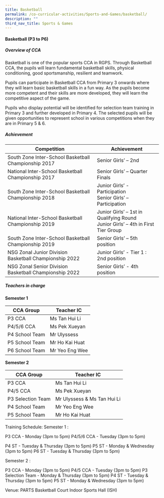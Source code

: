 ```yaml
---
title: Basketball
permalink: /co-curricular-activities/Sports-and-Games/basketball/
description: ""
third_nav_title: Sports & Games
---
```

#### **Basketball  (P3 to P6)**

##### **Overview of CCA**
Basketball is one of the popular sports CCA in RGPS. Through Basketball CCA, the pupils will learn fundamental basketball skills, physical conditioning, good sportsmanship, resilient and teamwork. 

Pupils can participate in Basketball CCA from Primary 3 onwards where they will learn basic basketball skills in a fun way. As the pupils become more competent and their skills are more developed, they will learn the competitive aspect of the game.

Pupils who display potential will be identified for selection team training in Primary 3 and further developed in Primary 4. The selected pupils will be given opportunities to represent school in various competitions when they are in Primary 5 & 6.



##### **Achievement**

|Competition|	Achievement|
|-------------|--------------|
|South Zone Inter-School Basketball Championship 2017|Senior Girls’ – 2nd |  
|National Inter-School Basketball Championship 2017	|Senior Girls’ – Quarter Finals|
|South Zone Inter-School Basketball Championship 2018|	Junior Girls’ - Participation<br>Senior Girls’ – Participation|
|National Inter-School Basketball Championship 2019|	Junior Girls’ – 1st in Qualifying Round<br>Junior Girls’ – 4th in First Tier Group|
|South Zone Inter-School Basketball Championship 2019|	Senior Girls’ – 5th position|
|NSG Zonal Junior Division Basketball Championship 2022|	Junior Girls’ - Tier 1 :  2nd position|
|NSG Zonal Senior Division Basketball Championship 2022|	Senior Girls’ - 4th position|

##### **Teachers in charge**

**Semester 1** 

|CCA Group| Teacher IC|
|-----------|------------|
|P3 CCA| Ms Tan Hui Li|
|P4/5/6 CCA |Ms Pek Xueyan|
|P4 School Team|Mr Ulyssess|
|P5 School Team|Mr Ho Kai Huat|
|P6 School Team|Mr Yeo Eng Wee|

**Semester 2**

|CCA Group| Teacher IC|
|-----------|------------|
|P3 CCA|Ms Tan Hui Li|
|P4/5 CCA|Ms Pek Xueyan|
|P3 Selection Team|Mr Ulyssess & Ms Tan Hui Li|
|P4 School Team |Mr Yeo Eng Wee|
|P5 School Team |Mr Ho Kai Huat|


Training Schedule:
Semester 1 :

P3 CCA       - Monday (3pm to 5pm)
P4/5/6 CCA - Tuesday (3pm to 5pm)

P4 ST          - Tuesday & Thursday    (3pm to 5pm)
P5 ST          - Monday & Wednesday (3pm to 5pm)
P6 ST          - Tuesday & Thursday    (3pm to 5pm)

Semester 2 :

P3 CCA       - Monday (3pm to 5pm)
P4/5 CCA    - Tuesday (3pm to 5pm)
P3 Selection Team - Monday & Thursday    (3pm to 5pm)
P4 ST                     - Tuesday & Thursday    (3pm to 5pm)
P5 ST                     - Monday & Wednesday (3pm to 5pm)


Venue:
PARTS Basketball Court
Indoor Sports Hall (ISH)